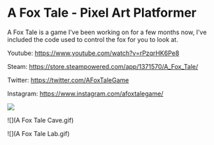 # A Fox Tale - Pixel Art Platformer

A Fox Tale is a game I've been working on for a few months now, I've included the code used to control the fox for you to look at.

Youtube: https://www.youtube.com/watch?v=rPzqrHK6Pe8

Steam: https://store.steampowered.com/app/1371570/A_Fox_Tale/

Twitter: https://twitter.com/AFoxTaleGame

Instagram: https://www.instagram.com/afoxtalegame/

![](A-Fox-Tale-City.gif)

![](A Fox Tale Cave.gif)

![](A Fox Tale Lab.gif)


